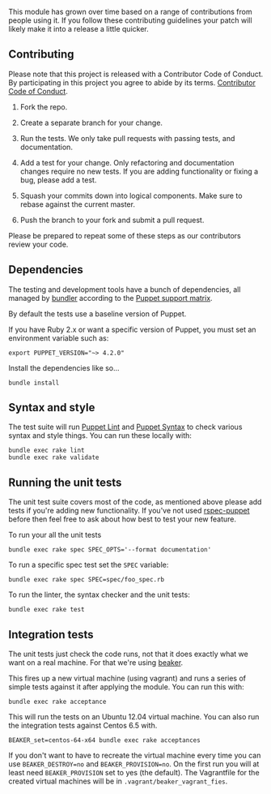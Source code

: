 This module has grown over time based on a range of contributions from
people using it. If you follow these contributing guidelines your patch
will likely make it into a release a little quicker.


## Contributing

Please note that this project is released with a Contributor Code of Conduct. By participating in this project you agree to abide by its terms. [Contributor Code of Conduct](https://voxpupuli.org/coc/).

1. Fork the repo.

1. Create a separate branch for your change.

1. Run the tests. We only take pull requests with passing tests, and
   documentation.

1. Add a test for your change. Only refactoring and documentation
   changes require no new tests. If you are adding functionality
   or fixing a bug, please add a test.

1. Squash your commits down into logical components. Make sure to rebase
   against the current master.

1. Push the branch to your fork and submit a pull request.

Please be prepared to repeat some of these steps as our contributors review
your code.

## Dependencies

The testing and development tools have a bunch of dependencies,
all managed by [bundler](http://bundler.io/) according to the
[Puppet support matrix](http://docs.puppetlabs.com/guides/platforms.html#ruby-versions).

By default the tests use a baseline version of Puppet.

If you have Ruby 2.x or want a specific version of Puppet,
you must set an environment variable such as:

    export PUPPET_VERSION="~> 4.2.0"

Install the dependencies like so...

    bundle install

## Syntax and style

The test suite will run [Puppet Lint](http://puppet-lint.com/) and
[Puppet Syntax](https://github.com/gds-operations/puppet-syntax) to
check various syntax and style things. You can run these locally with:

    bundle exec rake lint
    bundle exec rake validate

## Running the unit tests

The unit test suite covers most of the code, as mentioned above please
add tests if you're adding new functionality. If you've not used
[rspec-puppet](http://rspec-puppet.com/) before then feel free to ask
about how best to test your new feature.

To run your all the unit tests

    bundle exec rake spec SPEC_OPTS='--format documentation'

To run a specific spec test set the `SPEC` variable:

    bundle exec rake spec SPEC=spec/foo_spec.rb

To run the linter, the syntax checker and the unit tests:

    bundle exec rake test


## Integration tests

The unit tests just check the code runs, not that it does exactly what
we want on a real machine. For that we're using
[beaker](https://github.com/puppetlabs/beaker).

This fires up a new virtual machine (using vagrant) and runs a series of
simple tests against it after applying the module. You can run this
with:

    bundle exec rake acceptance

This will run the tests on an Ubuntu 12.04 virtual machine. You can also
run the integration tests against Centos 6.5 with.

    BEAKER_set=centos-64-x64 bundle exec rake acceptances

If you don't want to have to recreate the virtual machine every time you
can use `BEAKER_DESTROY=no` and `BEAKER_PROVISION=no`. On the first run you will
at least need `BEAKER_PROVISION` set to yes (the default). The Vagrantfile
for the created virtual machines will be in `.vagrant/beaker_vagrant_fies`.
